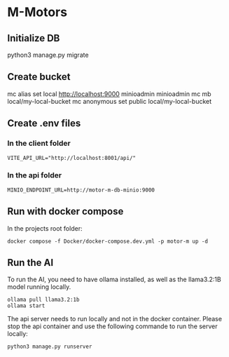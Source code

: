 # M-Motors

## Initialize DB

python3 manage.py migrate

## Create bucket

mc alias set local <http://localhost:9000> minioadmin minioadmin
mc mb local/my-local-bucket
mc anonymous set public local/my-local-bucket

## Create .env files 

### In the client folder

```
VITE_API_URL="http://localhost:8001/api/"
```

### In the api folder

```
MINIO_ENDPOINT_URL=http://motor-m-db-minio:9000
```

## Run with docker compose
In the projects root folder:

```
docker compose -f Docker/docker-compose.dev.yml -p motor-m up -d
```

## Run the AI

To run the AI, you need to have ollama installed, as well as the llama3.2:1B model running locally.

```
ollama pull llama3.2:1b
ollama start 
```

The api server needs to run locally and not in the docker container. 
Please stop the api container and use the following commande to run the server locally:

```
python3 manage.py runserver
```
